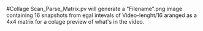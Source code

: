 #Collage 
Scan_Parse_Matrix.pv will generate a "Filename".png image containing 16 snapshots from egal intevals of Video-lenght/16 aranged as a 4x4 matrix for a colage preview of what's in the video.

